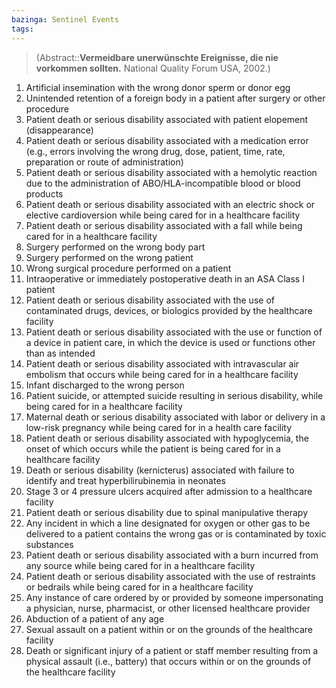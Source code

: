```yaml
---
bazinga: Sentinel Events
tags: 
---
```

> (Abstract::**Vermeidbare unerwünschte Ereignisse, die nie vorkommen sollten.** National Quality Forum USA, 2002.)

1. Artificial insemination with the wrong donor sperm or donor egg
2. Unintended retention of a foreign body in a patient after surgery or other procedure
3. Patient death or serious disability associated with patient elopement (disappearance)
4. Patient death or serious disability associated with a medication error (e.g., errors involving the wrong drug, dose, patient, time, rate, preparation or route of administration)
5. Patient death or serious disability associated with a hemolytic reaction due to the administration of ABO/HLA-incompatible blood or blood products
6. Patient death or serious disability associated with an electric shock or elective cardioversion while being cared for in a healthcare facility
7. Patient death or serious disability associated with a fall while being cared for in a healthcare facility
8. Surgery performed on the wrong body part
9. Surgery performed on the wrong patient
10. Wrong surgical procedure performed on a patient
11. Intraoperative or immediately postoperative death in an ASA Class I patient
12. Patient death or serious disability associated with the use of contaminated drugs, devices, or biologics provided by the healthcare facility
13. Patient death or serious disability associated with the use or function of a device in patient care, in which the device is used or functions other than as intended
14. Patient death or serious disability associated with intravascular air embolism that occurs while being cared for in a healthcare facility
15. Infant discharged to the wrong person
16. Patient suicide, or attempted suicide resulting in serious disability, while being cared for in a healthcare facility
17. Maternal death or serious disability associated with labor or delivery in a low-risk pregnancy while being cared for in a health care facility
18. Patient death or serious disability associated with hypoglycemia, the onset of which occurs while the patient is being cared for in a healthcare facility
19. Death or serious disability (kernicterus) associated with failure to identify and treat hyperbilirubinemia in neonates
20. Stage 3 or 4 pressure ulcers acquired after admission to a healthcare facility
21. Patient death or serious disability due to spinal manipulative therapy
22. Any incident in which a line designated for oxygen or other gas to be delivered to a patient contains the wrong gas or is contaminated by toxic substances
23. Patient death or serious disability associated with a burn incurred from any source while being cared for in a healthcare facility
24. Patient death or serious disability associated with the use of restraints or bedrails while being cared for in a healthcare facility
25. Any instance of care ordered by or provided by someone impersonating a physician, nurse, pharmacist, or other licensed healthcare provider
26. Abduction of a patient of any age
27. Sexual assault on a patient within or on the grounds of the healthcare facility
28. Death or significant injury of a patient or staff member resulting from a physical assault (i.e., battery) that occurs within or on the grounds of the healthcare facility